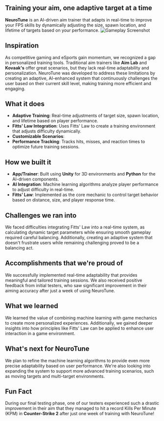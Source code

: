 ## Training your aim, one adaptive target at a time  
**NeuroTune** is an AI-driven aim trainer that adapts in real-time to improve your FPS skills by dynamically adjusting the size, spawn location, and lifetime of targets based on your performance. ![Gameplay Screenshot](https://imgur.com/xdKiV4v)

## Inspiration  
As competitive gaming and eSports gain momentum, we recognized a gap in personalized training tools. Traditional aim trainers like **Aim Lab** and **Kovaak's** offer great scenarios, but they lack real-time adaptability and personalization. NeuroTune was developed to address these limitations by creating an adaptive, AI-enhanced system that continuously challenges the user based on their current skill level, making training more efficient and engaging.

## What it does  
- **Adaptive Training**: Real-time adjustments of target size, spawn location, and lifetime based on player performance.
- **Fitts' Law Integration**: Uses Fitts' Law to create a training environment that adjusts difficulty dynamically.
- **Customizable Scenarios**: 
- **Performance Tracking**: Tracks hits, misses, and reaction times to optimize future training sessions.

## How we built it  
- **App/Trainer**: Built using **Unity** for 3D environments and **Python** for the AI-driven components.  
- **AI Integration**: Machine learning algorithms analyze player performance to adjust difficulty in real-time.  
- **Fitts' Law**: Implemented as the core mechanic to control target behavior based on distance, size, and player response time.

## Challenges we ran into  
We faced difficulties integrating Fitts' Law into a real-time system, as calculating dynamic target parameters while ensuring smooth gameplay required careful balancing. Additionally, creating an adaptive system that doesn't frustrate users while remaining challenging proved to be a balancing act.

## Accomplishments that we're proud of  
We successfully implemented real-time adaptability that provides meaningful and tailored training sessions. We also received positive feedback from initial testers, who saw significant improvement in their aiming accuracy after just a week of using NeuroTune.

## What we learned  
We learned the value of combining machine learning with game mechanics to create more personalized experiences. Additionally, we gained deeper insights into how principles like Fitts' Law can be applied to enhance user interaction in a game environment.

## What's next for NeuroTune  
We plan to refine the machine learning algorithms to provide even more precise adaptability based on user performance. We're also looking into expanding the system to support more advanced training scenarios, such as moving targets and multi-target environments.

## Fun Fact  
During our final testing phase, one of our testers experienced such a drastic improvement in their aim that they managed to hit a record Kills Per Minute (KPM) in **Counter-Strike 2** after just one week of training with NeuroTune!
